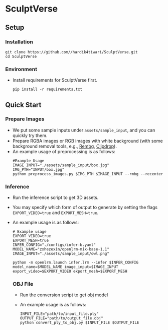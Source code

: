 # SculptVerse

## Setup

### Installation
```
git clone https://github.com//hardik4tiwari/SculptVerse.git
cd SculptVerse
```

### Environment
- Install requirements for SculptVerse first.
  ```
  pip install -r requirements.txt
  ```

## Quick Start

### Prepare Images
- We put some sample inputs under `assets/sample_input`, and you can quickly try them.
- Prepare RGBA images or RGB images with white background (with some background removal tools, e.g., [Rembg](https://github.com/danielgatis/rembg), [Clipdrop](https://clipdrop.co)).
- An example usage of preprocessing is as follows:
  ```
  #Example Usage
  IMAGE_INPUT="./assets/sample_input/box.jpg"
  IMG_PTH="INPUT/box.jpg"
  python preprocess_images.py $IMG_PTH $IMAGE_INPUT --rmbg --recenter
  ```

### Inference
- Run the inference script to get 3D assets.
- You may specify which form of output to generate by setting the flags `EXPORT_VIDEO=true` and `EXPORT_MESH=true`.
- An example usage is as follows:

  ```
  # Example usage
  EXPORT_VIDEO=true
  EXPORT_MESH=true
  INFER_CONFIG="./configs/infer-b.yaml"
  MODEL_NAME="zxhezexin/openlrm-mix-base-1.1"
  IMAGE_INPUT="./assets/sample_input/owl.png"

  python -m openlrm.launch infer.lrm --infer $INFER_CONFIG model_name=$MODEL_NAME image_input=$IMAGE_INPUT export_video=$EXPORT_VIDEO export_mesh=$EXPORT_MESH
  ```

  ### OBJ File
  - Run the conversion script to get obj model
  - An example usage is as follows:

    ```
    INPUT_FILE="path/to/input_file.ply"
    OUTPUT_FILE="path/to/output_file.obj"
    python convert_ply_to_obj.py $INPUT_FILE $OUTPUT_FILE
    ```
